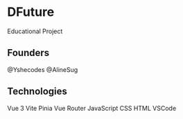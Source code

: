 # DFuture

Educational Project

## Founders

@Yshecodes
@AlineSug

## Technologies

Vue 3
Vite
Pinia
Vue Router
JavaScript
CSS
HTML
VSCode
